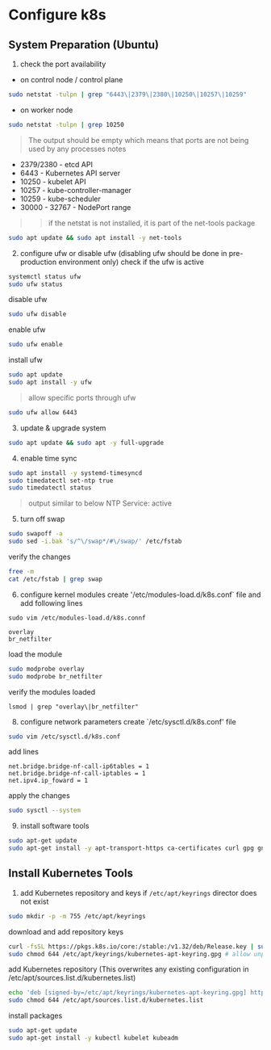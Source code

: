 # Configure k8s
## System Preparation (Ubuntu)
1. check the port availability  
- on control node / control plane
```bash
sudo netstat -tulpn | grep "6443\|2379\|2380\|10250\|10257\|10259"
```  
- on worker node
```bash
sudo netstat -tulpn | grep 10250
```
> The output should be empty which means that ports are not being used by any processes
> notes
- 2379/2380  - etcd API
- 6443 - Kubernetes API server
- 10250 - kubelet API
- 10257 - kube-controller-manager
- 10259 - kube-scheduler
- 30000 - 32767 - NodePort range

>> if the netstat is not installed, it is part of the net-tools package
```bash
sudo apt update && sudo apt install -y net-tools
```  
  
2. configure ufw or disable ufw (disabling ufw should be done in pre-production environment only)
check if the ufw is active
```bash
systemctl status ufw
sudo ufw status
```
disable ufw
```bash
sudo ufw disable
```
enable ufw
```bash
sudo ufw enable
```
install ufw
```bash
sudo apt update
sudo apt install -y ufw
```
> allow specific ports through ufw
```bash
sudo ufw allow 6443
```

3. update & upgrade system
```bash
sudo apt update && sudo apt -y full-upgrade
```

4. enable time sync
```bash
sudo apt install -y systemd-timesyncd
sudo timedatectl set-ntp true
sudo timedatectl status
```
> output similar to below
NTP Service: active
  
5. turn off swap
```bash
sudo swapoff -a
sudo sed -i.bak 's/^\/swap*/#\/swap/' /etc/fstab
```
verify the changes
```bash
free -m
cat /etc/fstab | grep swap
```

6. configure kernel modules
create '/etc/modules-load.d/k8s.conf` file and add following lines
```
sudo vim /etc/modules-load.d/k8s.connf
```
```
overlay
br_netfilter
```
load the module
```bash
sudo modprobe overlay
sudo modprobe br_netfilter
```
verify the modules loaded
```
lsmod | grep "overlay\|br_netfilter"
```

8. configure network parameters
create `/etc/sysctl.d/k8s.conf' file
```bash
sudo vim /etc/sysctl.d/k8s.conf
```
add lines
```
net.bridge.bridge-nf-call-ip6tables = 1
net.bridge.bridge-nf-call-iptables = 1
net.ipv4.ip_foward = 1
```
apply the changes
```bash
sudo sysctl --system
```

9. install software tools
```bash
sudo apt-get update
sudo apt-get install -y apt-transport-https ca-certificates curl gpg gnupg2 software-properties-common
```

## Install Kubernetes Tools
1. add Kubernetes repository and keys
if `/etc/apt/keyrings` director does not exist
```bash
sudo mkdir -p -m 755 /etc/apt/keyrings
```
download and add repository keys
```bash
curl -fsSL https://pkgs.k8s.io/core:/stable:/v1.32/deb/Release.key | sudo gpg --dearmor -o /etc/apt/keyrings/kubernetes-apt-keyring.gpg
sudo chmod 644 /etc/apt/keyrings/kubernetes-apt-keyring.gpg # allow unprivileged APT programs to read this keyring
```
add Kubernetes repository (This overwrites any existing configuration in /etc/apt/sources.list.d/kubernetes.list)
```bash
echo 'deb [signed-by=/etc/apt/keyrings/kubernetes-apt-keyring.gpg] https://pkgs.k8s.io/core:/stable:/v1.32/deb/ /' | sudo tee /etc/apt/sources.list.d/kubernetes.list
sudo chmod 644 /etc/apt/sources.list.d/kubernetes.list
```
install packages
```bash
sudo apt-get update
sudo apt-get install -y kubectl kubelet kubeadm
```

